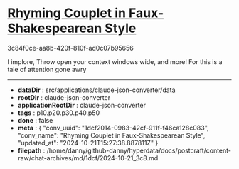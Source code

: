 # [Rhyming Couplet in Faux-Shakespearean Style](https://claude.ai/chat/1dcf2014-0983-42cf-911f-f46ca128c083)

3c84f0ce-aa8b-420f-810f-ad0c07b95656

I implore, Throw open your context windows wide, and more! For this is a tale of attention gone awry

---

* **dataDir** : src/applications/claude-json-converter/data
* **rootDir** : claude-json-converter
* **applicationRootDir** : claude-json-converter
* **tags** : p10.p20.p30.p40.p50
* **done** : false
* **meta** : {
  "conv_uuid": "1dcf2014-0983-42cf-911f-f46ca128c083",
  "conv_name": "Rhyming Couplet in Faux-Shakespearean Style",
  "updated_at": "2024-10-21T15:27:38.887811Z"
}
* **filepath** : /home/danny/github-danny/hyperdata/docs/postcraft/content-raw/chat-archives/md/1dcf/2024-10-21_3c8.md